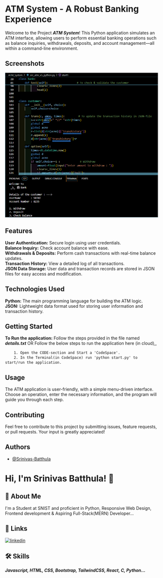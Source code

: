 
<!-- ![Logo](Screenshot_2024-07-12_190907.png) -->

# ATM System - A Robust Banking Experience

Welcome to the Project ***ATM System***! This Python application simulates an ATM interface, allowing users to perform essential banking operations such as balance inquiries, withdrawals, deposits, and account management—all within a command-line environment.


## Screenshots

![App Screenshot](image.png)


## Features

**User Authentication:** Secure login using user credentials.    
**Balance Inquiry:** Check account balance with ease.       
**Withdrawals & Deposits:** Perform cash transactions with real-time balance updates.                  
**Transaction History:** View a detailed log of all transactions.       
**JSON Data Storage:** User data and transaction records are stored in JSON files for easy access and modification.
## Technologies Used

**Python:** The main programming language for building the ATM logic.          
**JSON:** Lightweight data format used for storing user information and transaction history.           
## Getting Started

**To Run the application:**  Follow the steps provided in the file named ***details.txt*** OR Follow the below steps to run the application here (in cloud),,

        1. Open the CODE-section and Start a 'CodeSpace'.
        2. In the Terminal(in CodeSpace) run 'python start.py' to start/run the application.
## Usage

The ATM application is user-friendly, with a simple menu-driven interface. Choose an operation, enter the necessary information, and the program will guide you through each step.
## Contributing

Feel free to contribute to this project by submitting issues, feature requests, or pull requests. Your input is greatly appreciated!
## Authors

- [@Srinivas-Batthula](https://www.github.com/srinivas-batthula)


# Hi, I'm Srinivas Batthula! 👋


## 🚀 About Me
I'm a Student at SNIST and proficient in Python, Responsive Web Design, Frontend development & Aspiring Full-Stack(MERN) Developer...


## 🔗 Links
[![linkedin](https://img.shields.io/badge/linkedin-0A66C2?style=for-the-badge&logo=linkedin&logoColor=white)](https://www.linkedin.com/in/srinivas-batthula)



## 🛠 Skills
***Javascript, HTML, CSS, Bootstrap, TailwindCSS, React, C, Python...***

